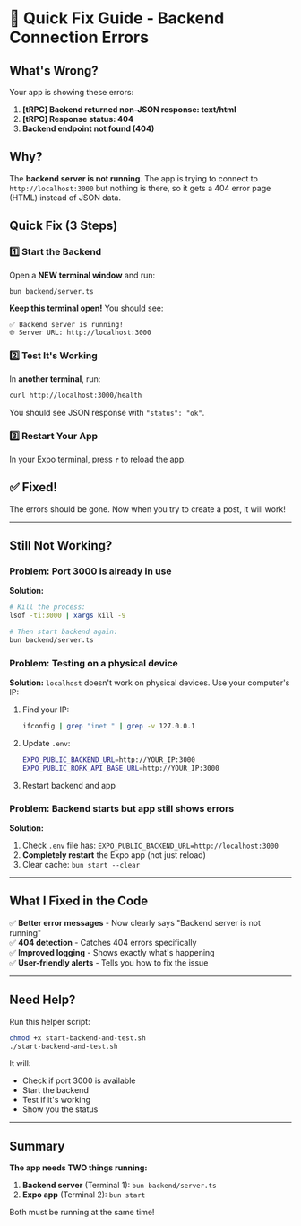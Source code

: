 # 🚨 Quick Fix Guide - Backend Connection Errors

## What's Wrong?

Your app is showing these errors:
1. **[tRPC] Backend returned non-JSON response: text/html**
2. **[tRPC] Response status: 404**
3. **Backend endpoint not found (404)**

## Why?

The **backend server is not running**. The app is trying to connect to `http://localhost:3000` but nothing is there, so it gets a 404 error page (HTML) instead of JSON data.

## Quick Fix (3 Steps)

### 1️⃣ Start the Backend

Open a **NEW terminal window** and run:

```bash
bun backend/server.ts
```

**Keep this terminal open!** You should see:
```
✅ Backend server is running!
🌐 Server URL: http://localhost:3000
```

### 2️⃣ Test It's Working

In **another terminal**, run:

```bash
curl http://localhost:3000/health
```

You should see JSON response with `"status": "ok"`.

### 3️⃣ Restart Your App

In your Expo terminal, press **`r`** to reload the app.

## ✅ Fixed!

The errors should be gone. Now when you try to create a post, it will work!

---

## Still Not Working?

### Problem: Port 3000 is already in use

**Solution:**
```bash
# Kill the process:
lsof -ti:3000 | xargs kill -9

# Then start backend again:
bun backend/server.ts
```

### Problem: Testing on a physical device

**Solution:** `localhost` doesn't work on physical devices. Use your computer's IP:

1. Find your IP:
   ```bash
   ifconfig | grep "inet " | grep -v 127.0.0.1
   ```

2. Update `.env`:
   ```bash
   EXPO_PUBLIC_BACKEND_URL=http://YOUR_IP:3000
   EXPO_PUBLIC_RORK_API_BASE_URL=http://YOUR_IP:3000
   ```

3. Restart backend and app

### Problem: Backend starts but app still shows errors

**Solution:**
1. Check `.env` file has: `EXPO_PUBLIC_BACKEND_URL=http://localhost:3000`
2. **Completely restart** the Expo app (not just reload)
3. Clear cache: `bun start --clear`

---

## What I Fixed in the Code

✅ **Better error messages** - Now clearly says "Backend server is not running"  
✅ **404 detection** - Catches 404 errors specifically  
✅ **Improved logging** - Shows exactly what's happening  
✅ **User-friendly alerts** - Tells you how to fix the issue  

---

## Need Help?

Run this helper script:
```bash
chmod +x start-backend-and-test.sh
./start-backend-and-test.sh
```

It will:
- Check if port 3000 is available
- Start the backend
- Test if it's working
- Show you the status

---

## Summary

**The app needs TWO things running:**
1. **Backend server** (Terminal 1): `bun backend/server.ts`
2. **Expo app** (Terminal 2): `bun start`

Both must be running at the same time!
